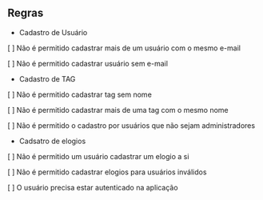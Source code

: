 ## Regras

- Cadastro de Usuário

[ ] Não é permitido cadastrar mais de um usuário com o mesmo e-mail

[ ] Não é permitido cadastrar usuário sem e-mail

- Cadastro de TAG

[ ] Não é permitido cadastrar tag sem nome

[ ] Não é permitido cadastrar mais de uma tag com o mesmo nome

[ ] Não é permitido o cadastro por usuários que não sejam administradores

- Cadsatro de elogios

[ ] Não é permitido um usuário cadastrar um elogio a si

[ ] Não é permitido cadastrar elogios para usuários inválidos

[ ] O usuário precisa estar autenticado na aplicação

